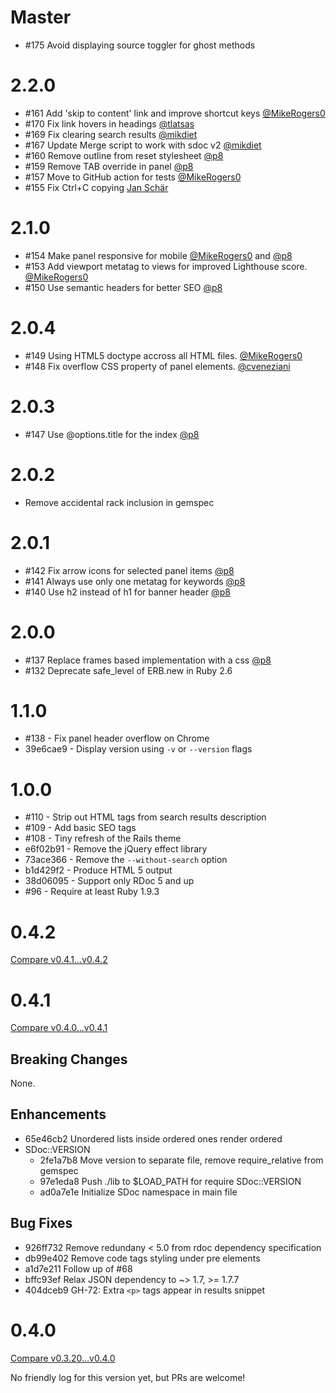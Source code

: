 Master
======

* #175 Avoid displaying source toggler for ghost methods

2.2.0
=====

* #161 Add 'skip to content' link and improve shortcut keys [@MikeRogers0](https://github.com/MikeRogers0)
* #170 Fix link hovers in headings [@tlatsas](https://github.com/tlatsas)
* #169 Fix clearing search results [@mikdiet](https://github.com/mikdiet)
* #167 Update Merge script to work with sdoc v2 [@mikdiet](https://github.com/mikdiet)
* #160 Remove outline from reset stylesheet [@p8](https://github.com/p8)
* #159 Remove TAB override in panel [@p8](https://github.com/p8)
* #157 Move to GitHub action for tests [@MikeRogers0](https://github.com/MikeRogers0)
* #155 Fix Ctrl+C copying [Jan Schär](https://github.com/jscissr)

2.1.0
=====

* #154 Make panel responsive for mobile [@MikeRogers0](https://github.com/MikeRogers0) and [@p8](https://github.com/p8)
* #153 Add viewport metatag to views for improved Lighthouse score. [@MikeRogers0](https://github.com/MikeRogers0)
* #150 Use semantic headers for better SEO [@p8](https://github.com/p8)

2.0.4
=====

* #149 Using HTML5 doctype accross all HTML files. [@MikeRogers0](https://github.com/MikeRogers0)
* #148 Fix overflow CSS property of panel elements. [@cveneziani](https://github.com/cveneziani)

2.0.3
=====

* #147 Use @options.title for the index [@p8](https://github.com/p8)

2.0.2
=====

* Remove accidental rack inclusion in gemspec

2.0.1
=====

* #142 Fix arrow icons for selected panel items [@p8](https://github.com/p8)
* #141 Always use only one metatag for keywords [@p8](https://github.com/p8)
* #140 Use h2 instead of h1 for banner header [@p8](https://github.com/p8)

2.0.0
=====

* #137 Replace frames based implementation with a css [@p8](https://github.com/p8)
* #132 Deprecate safe_level of ERB.new in Ruby 2.6

1.1.0
=====

* #138 - Fix panel header overflow on Chrome
* 39e6cae9 - Display version using `-v` or `--version` flags

1.0.0
=====

* #110 - Strip out HTML tags from search results description
* #109 - Add basic SEO tags
* #108 - Tiny refresh of the Rails theme
* e6f02b91 - Remove the jQuery effect library
* 73ace366 - Remove the `--without-search` option
* b1d429f2 - Produce HTML 5 output
* 38d06095 - Support only RDoc 5 and up
* #96 - Require at least Ruby 1.9.3

0.4.2
=====

[Compare v0.4.1...v0.4.2](https://github.com/voloko/sdoc/compare/v0.4.1...v0.4.2)

0.4.1
=====

[Compare v0.4.0...v0.4.1](https://github.com/voloko/sdoc/compare/v0.4.0...v0.4.1)

Breaking Changes
----------------

None.

Enhancements
------------

- 65e46cb2 Unordered lists inside ordered ones render ordered
- SDoc::VERSION
  - 2fe1a7b8 Move version to separate file, remove require_relative from gemspec
  - 97e1eda8 Push ./lib to $LOAD_PATH for require SDoc::VERSION
  - ad0a7e1e Initialize SDoc namespace in main file

Bug Fixes
---------

- 926ff732 Remove redundany < 5.0 from rdoc dependency specification
- db99e402 Remove code tags styling under pre elements
- a1d7e211 Follow up of #68
- bffc93ef Relax JSON dependency to ~> 1.7, >= 1.7.7
- 404dceb9 GH-72: Extra `<p>` tags appear in results snippet

0.4.0
=====

[Compare v0.3.20...v0.4.0](https://github.com/voloko/sdoc/compare/v0.3.20...v0.4.0)

No friendly log for this version yet, but PRs are welcome!
